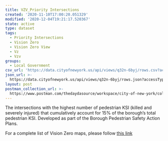 ```yaml
---
title: VZV_Priority Intersections
created: '2020-11-10T17:00:20.051329'
modified: '2020-12-04T19:21:17.520367'
state: active
type: dataset
tags:
  - Priority Intersections
  - Vision Zero
  - Vision Zero View
  - Vz
  - Vzv
groups:
  - Local Government
csv_url: 'https://data.cityofnewyork.us/api/views/q32n-6byj/rows.csv?accessType=DOWNLOAD'
json_url: >-
  https://data.cityofnewyork.us/api/views/q32n-6byj/rows.json?accessType=DOWNLOAD
layout: post
postman_collection_url: >-
  https://www.postman.com/thedaydasource/workspace/city-of-new-york/collection/15909983-00be1385-3cf3-4eea-9c62-4e4b513bca31
---
```

The intersections with the highest number of pedestrian KSI (killed and severely injured) that cumulatively account for 15% of the borough’s total pedestrian KSI. Developed as part of the Borough Pedestrian Safety Action Plans.

For a complete list of Vision Zero maps, please follow <a href="https://data.cityofnewyork.us/browse?q=vzv&sortBy=last_modified&utf8=%E2%9C%93">this link</a>
